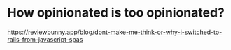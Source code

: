 # How opinionated is too opinionated?

<https://reviewbunny.app/blog/dont-make-me-think-or-why-i-switched-to-rails-from-javascript-spas>
